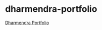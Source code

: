 # dharmendra-portfolio
<a href="[https://github.com/dharmendra-swe/dharmendra-portfolio/index.html](https://dharmendra-swe.github.io/dharmendra-portfolio/)"> Dharmendra Portfolio </a>
